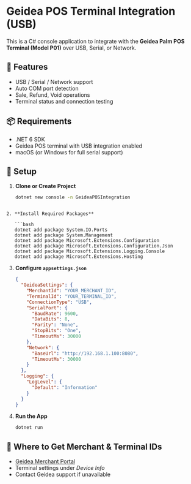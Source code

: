 # Geidea POS Terminal Integration (USB)

This is a C# console application to integrate with the **Geidea Palm POS Terminal (Model P01)** over USB, Serial, or Network.

## 🔧 Features
- USB / Serial / Network support
- Auto COM port detection
- Sale, Refund, Void operations
- Terminal status and connection testing

## 📦 Requirements
- .NET 6 SDK
- Geidea POS terminal with USB integration enabled
- macOS (or Windows for full serial support)

## 🧰 Setup

1. **Clone or Create Project**
   ```bash
   dotnet new console -n GeideaPOSIntegration
```

2. **Install Required Packages**

   ```bash
   dotnet add package System.IO.Ports
   dotnet add package System.Management
   dotnet add package Microsoft.Extensions.Configuration
   dotnet add package Microsoft.Extensions.Configuration.Json
   dotnet add package Microsoft.Extensions.Logging.Console
   dotnet add package Microsoft.Extensions.Hosting
   ```

3. **Configure `appsettings.json`**

   ```json
   {
     "GeideaSettings": {
       "MerchantId": "YOUR_MERCHANT_ID",
       "TerminalId": "YOUR_TERMINAL_ID",
       "ConnectionType": "USB",
       "SerialPort": {
         "BaudRate": 9600,
         "DataBits": 8,
         "Parity": "None",
         "StopBits": "One",
         "TimeoutMs": 30000
       },
       "Network": {
         "BaseUrl": "http://192.168.1.100:8080",
         "TimeoutMs": 30000
       }
     },
     "Logging": {
       "LogLevel": {
         "Default": "Information"
       }
     }
   }
   ```

4. **Run the App**

   ```bash
   dotnet run
   ```

## 📍 Where to Get Merchant & Terminal IDs

* [Geidea Merchant Portal](https://www.merchant.geidea.net/sa/sign-in?language=en)
* Terminal settings under *Device Info*
* Contact Geidea support if unavailable


